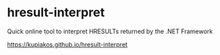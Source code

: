 # hresult-interpret
Quick online tool to interpret HRESULTs returned by the .NET Framework

https://kupiakos.github.io/hresult-interpret
